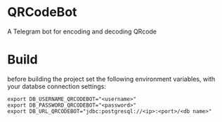 ﻿# QRCodeBot

A Telegram bot for encoding and decoding QRcode

# Build

before building the project set the following environment variables, with your databse connection settings:

```
export DB_USERNAME_QRCODEBOT="<username>"
export DB_PASSWORD_QRCODEBOT="<password>"
export DB_URL_QRCODEBOT="jdbc:postgresql://<ip>:<port>/<db name>"

```